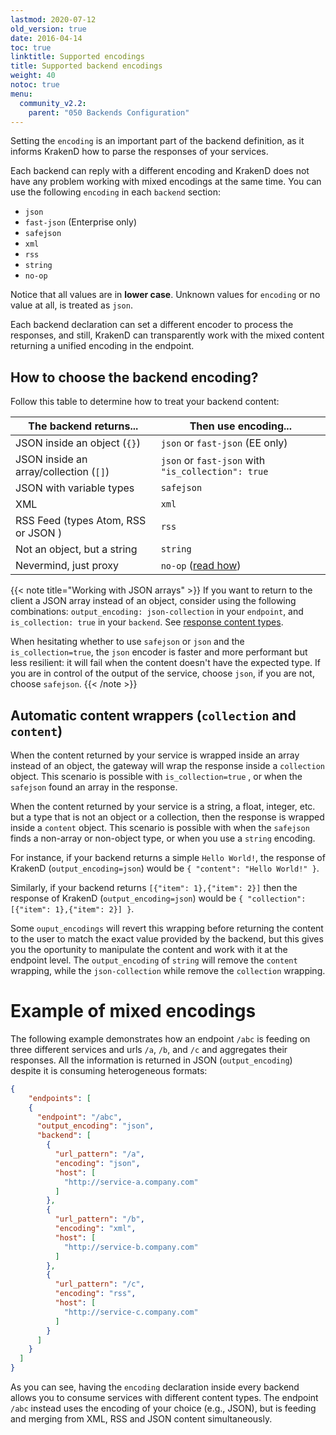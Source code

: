 ```yaml
---
lastmod: 2020-07-12
old_version: true
date: 2016-04-14
toc: true
linktitle: Supported encodings
title: Supported backend encodings
weight: 40
notoc: true
menu:
  community_v2.2:
    parent: "050 Backends Configuration"
---
```

Setting the `encoding` is an important part of the backend definition, as it informs KrakenD how to parse the responses of your services.

Each backend can reply with a different encoding and KrakenD does not have any problem working with mixed encodings at the same time. You can use the following `encoding` in each `backend` section:

- `json`
- `fast-json` (Enterprise only)
- `safejson`
- `xml`
- `rss`
- `string`
- `no-op`


Notice that all values are in **lower case**. Unknown values for `encoding` or no value at all, is treated as `json`.

Each backend declaration can set a different encoder to process the responses, and still, KrakenD can transparently work with the mixed content returning a unified encoding in the endpoint.

## How to choose the backend encoding?
Follow this table to determine how to treat your backend content:

| The backend returns...                 | Then use encoding...                |
|----------------------------------------|-------------------------------------|
| JSON inside an object (`{}`)           | `json` or `fast-json` (EE only)     |
| JSON inside an array/collection (`[]`) | `json` or `fast-json` with `"is_collection": true` |
| JSON with variable types               | `safejson`                          |
| XML                                    | `xml`                               |
| RSS Feed (types Atom, RSS or JSON )    | `rss`                               |
| Not an object, but a string            | `string`                            |
| Nevermind, just proxy                  | `no-op` ([read how](/docs/v2.2/endpoints/no-op/)) |

{{< note title="Working with JSON arrays" >}}
If you want to return to the client a JSON array instead of an object, consider using the following combinations: `output_encoding: json-collection` in your `endpoint`, and `is_collection: true` in your `backend`. See [response content types](/docs/v2.2/endpoints/content-types/).

When hesitating whether to use `safejson` or `json` and the `is_collection=true`, the `json` encoder is faster and more performant but less resilient: it will fail when the content doesn't have the expected type. If you are in control of the output of the service, choose `json`, if you are not, choose `safejson`.
{{< /note >}}

## Automatic content wrappers (`collection` and `content`)
When the content returned by your service is wrapped inside an array instead of an object, the gateway will wrap the response inside a `collection` object. This scenario is possible with `is_collection=true` , or when the `safejson` found an array in the response.

When the content returned by your service is a string, a float, integer, etc. but a type that is not an object or a collection, then the response is wrapped inside a `content` object. This scenario is possible with when the `safejson` finds a non-array or non-object type, or when you use a `string` encoding.

For instance, if your backend returns a simple `Hello World!`, the response of KrakenD (`output_encoding=json`) would be `{ "content": "Hello World!" }`.

Similarly, if your backend returns `[{"item": 1},{"item": 2}]` then the response of KrakenD (`output_encoding=json`) would be `{ "collection": [{"item": 1},{"item": 2}] }`.

Some `ouput_encodings` will revert this wrapping before returning the content to the user to match the exact value provided by the backend, but this gives you the oportunity to manipulate the content and work with it at the endpoint level. The `output_encoding` of `string` will remove the `content` wrapping, while the `json-collection` while remove the `collection` wrapping.

# Example of mixed encodings

The following example demonstrates how an endpoint `/abc` is feeding on three different services and urls  `/a`, `/b`, and `/c` and aggregates their responses. All the information is returned in JSON (`output_encoding`) despite it is consuming heterogeneous formats:

```json
{
	"endpoints": [
    {
      "endpoint": "/abc",
      "output_encoding": "json",
      "backend": [
        {
          "url_pattern": "/a",
          "encoding": "json",
          "host": [
            "http://service-a.company.com"
          ]
        },
        {
          "url_pattern": "/b",
          "encoding": "xml",
          "host": [
            "http://service-b.company.com"
          ]
        },
        {
          "url_pattern": "/c",
          "encoding": "rss",
          "host": [
            "http://service-c.company.com"
          ]
        }
      ]
    }
  ]
}
```

As you can see, having the `encoding` declaration inside every backend allows you to consume services with different content types. The endpoint `/abc` instead uses the encoding of your choice (e.g., JSON), but is feeding and merging from XML, RSS and JSON content simultaneously.

